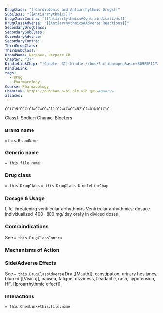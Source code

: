 ```yaml
---
DrugClass: "[[Cardiotonic and Antiarrhythmic Drugs]]"
SubClass: "[[Antiarrhythmics]]"
DrugClassContra: "[[Antiarrhythmics#Contraindications]]"
DrugClassAdverse: "[[Antiarrhythmics#Adverse Reactions]]"
SecondaryDrugClass: 
SecondarySubClass: 
SecondaryAdverse: 
SecondaryContra: 
ThirdDrugClass: 
ThirdSubClass: 
BrandName: Norpace, Norpace CR
Chapter: "37"
KindleLinkChap: "[Chapter 37](kindle://book?action=open&asin=B09FRF11YJ&location=20599)"
KindleLink: 
tags:
  - Drug
  - Pharmacology
Course: Pharmacology
ChemLink: https://pubchem.ncbi.nlm.nih.gov/#query=
aliases:
---
```

```smiles
CC(C)N(CCC(C1=CC=CC=C1)(C2=CC=CC=N2)C(=O)N)C(C)C
```
Class I: Sodium Channel Blockers
### Brand name
`=this.BrandName`

### Generic name
`= this.file.name`

### Drug class 
`= this.DrugClass`
	`= this.DrugClass.KindleLinkChap`

### Dosage & Usage
Life-threatening ventricular arrhythmias
Ventricular arrhythmias: dosage individualized, 400– 800 mg/ day orally in divided doses

### Contraindications
See `= this.DrugClassContra`

### Mechanisms of Action


### Side/Adverse Effects
See `= this.DrugClassAdverse`
Dry [[Mouth]], constipation, urinary hesitancy, blurred [[Vision]], nausea, fatigue, dizziness, headache, rash, hypotension, HF, [[proarrhythmic effect]]

### Interactions

`= this.ChemLink+this.file.name`

